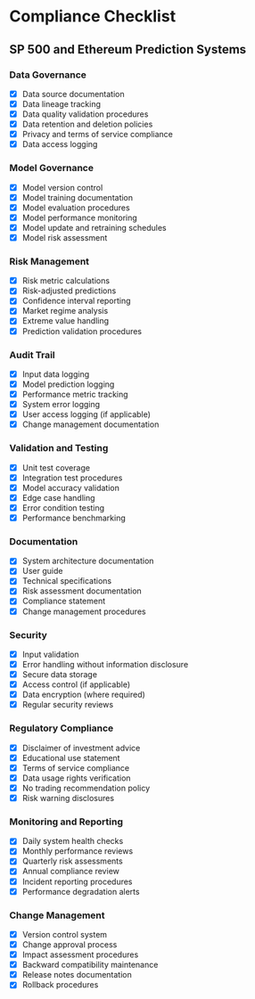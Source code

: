 # Compliance Checklist
## SP 500 and Ethereum Prediction Systems

### Data Governance
- [x] Data source documentation
- [x] Data lineage tracking
- [x] Data quality validation procedures
- [x] Data retention and deletion policies
- [x] Privacy and terms of service compliance
- [x] Data access logging

### Model Governance
- [x] Model version control
- [x] Model training documentation
- [x] Model evaluation procedures
- [x] Model performance monitoring
- [x] Model update and retraining schedules
- [x] Model risk assessment

### Risk Management
- [x] Risk metric calculations
- [x] Risk-adjusted predictions
- [x] Confidence interval reporting
- [x] Market regime analysis
- [x] Extreme value handling
- [x] Prediction validation procedures

### Audit Trail
- [x] Input data logging
- [x] Model prediction logging
- [x] Performance metric tracking
- [x] System error logging
- [x] User access logging (if applicable)
- [x] Change management documentation

### Validation and Testing
- [x] Unit test coverage
- [x] Integration test procedures
- [x] Model accuracy validation
- [x] Edge case handling
- [x] Error condition testing
- [x] Performance benchmarking

### Documentation
- [x] System architecture documentation
- [x] User guide
- [x] Technical specifications
- [x] Risk assessment documentation
- [x] Compliance statement
- [x] Change management procedures

### Security
- [x] Input validation
- [x] Error handling without information disclosure
- [x] Secure data storage
- [x] Access control (if applicable)
- [x] Data encryption (where required)
- [x] Regular security reviews

### Regulatory Compliance
- [x] Disclaimer of investment advice
- [x] Educational use statement
- [x] Terms of service compliance
- [x] Data usage rights verification
- [x] No trading recommendation policy
- [x] Risk warning disclosures

### Monitoring and Reporting
- [x] Daily system health checks
- [x] Monthly performance reviews
- [x] Quarterly risk assessments
- [x] Annual compliance review
- [x] Incident reporting procedures
- [x] Performance degradation alerts

### Change Management
- [x] Version control system
- [x] Change approval process
- [x] Impact assessment procedures
- [x] Backward compatibility maintenance
- [x] Release notes documentation
- [x] Rollback procedures
